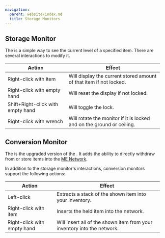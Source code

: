 ```yaml
---
navigation:
  parent: website/index.md
  title: Storage Monitors
---
```


## Storage Monitor

The <ItemLink id="storage_monitor"/> is a simple
way to see the current level of a specified item. There are several
interactions to modify it.

| Action                            | Effect                                                                |
| --------------------------------- | --------------------------------------------------------------------- |
| Right-click with item             | Will display the current stored amount of that item if not locked.    |
| Right-click with empty hand       | Will reset the display if not locked.                                 |
| Shift+Right-click with empty hand | Will toggle the lock.                                                 |
| Right-click with wrench           | Will rotate the monitor if it is locked and on the ground or ceiling. |

<RecipeFor id="storage_monitor" />

## Conversion Monitor

The <ItemLink id="conversion_monitor"/> is the
upgraded version of the <ItemLink
id="storage_monitor"/>. It adds the ability to
directly withdraw from or store items into the [ME Network](../me-network.md).

In addition to the storage monitor's interactions, conversion monitors support the following actions:

| Action                      | Effect                                                                  |
| --------------------------- | ----------------------------------------------------------------------- |
| Left-click                  | Extracts a stack of the shown item into your inventory.                 |
| Right-click with item       | Inserts the held item into the network.                                 |
| Right-click with empty hand | Will insert all of the shown item from your inventory into the network. |

<RecipeFor id="conversion_monitor" />
